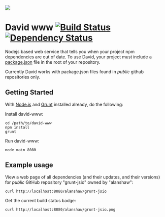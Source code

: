 <img src="https://raw.github.com/alanshaw/david-www/master/david.png"/>

David www [![Build Status](https://travis-ci.org/alanshaw/david-www.png)](https://travis-ci.org/alanshaw/david-www) [![Dependency Status](https://david-dm.org/alanshaw/david-www.png)](https://david-dm.org/alanshaw/david-www)
=========

Nodejs based web service that tells you when your project npm dependencies are out of date. To use David, your project must include a [package.json](https://npmjs.org/doc/json.html) file in the root of your repository.

Currently David works with package.json files found in _public_ github repositories only.

Getting Started
---------------

With [Node.js](http://nodejs.org/) and [Grunt](http://gruntjs.com/) installed already, do the following:

Install david-www:

	cd /path/to/david-www
	npm install
	grunt

Run david-www:

	node main 8080


Example usage
-------------

View a web page of all dependencies (and their updates, and their versions) for _public_ GitHub repository "grunt-jsio" owned by "alanshaw":

	curl http://localhost:8080/alanshaw/grunt-jsio

Get the current build status badge:

	curl http://localhost:8080/alanshaw/grunt-jsio.png
